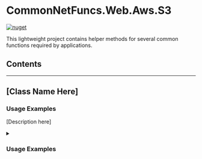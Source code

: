 # CommonNetFuncs.Web.Aws.S3

[![nuget](https://img.shields.io/nuget/dt/CommonNetFuncs.Web.Aws.S3)](https://www.nuget.org/packages/CommonNetFuncs.Web.Aws.S3/)

This lightweight project contains helper methods for several common functions required by applications.

## Contents

<!-- - [Class Name](#) -->

---

## [Class Name Here]

### Usage Examples

[Description here]

<details>
<summary><h3>Usage Examples</h3></summary>

#### [MethodNameHere]

```cs
//Code here
```

</details>
